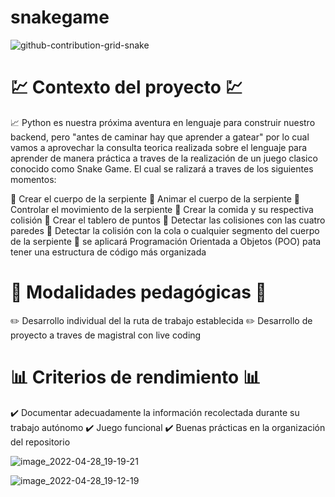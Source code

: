 # snakegame
![github-contribution-grid-snake](https://user-images.githubusercontent.com/90289472/165887120-4933fe3d-482d-434b-93e2-6aff695951f1.svg)

<h1> 💹 Contexto del proyecto 💹 </h1>
<p> 📈 Python es nuestra próxima aventura en lenguaje para construir nuestro backend, pero "antes de caminar hay que aprender a gatear" por lo cual vamos a aprovechar la consulta teorica realizada sobre el lenguaje para aprender de manera práctica a traves de la realización de un juego clasico conocido como Snake Game. El cual se ralizará a traves de los siguientes momentos: </p>

🐍 Crear el cuerpo de la serpiente
🐍 Animar el cuerpo de la serpiente
🐍 Controlar el movimiento de la serpiente
🐍 Crear la comida y su respectiva colisión
🐍 Crear el tablero de puntos
🐍 Detectar las colisiones con las cuatro paredes 
🐍 Detectar la colisión con la cola o cualquier segmento del cuerpo de la serpiente 
🐍 se aplicará Programación Orientada a Objetos (POO) pata tener una estructura de código más organizada

<h1> 📝 Modalidades pedagógicas 📝 </h1>

✏️ Desarrollo individual del la ruta de trabajo establecida
✏️ Desarrollo de proyecto a traves de magistral con live coding 

<h1> 📊 Criterios de rendimiento 📊</h1> 

✔️ Documentar adecuadamente la información recolectada durante su trabajo autónomo
✔️ Juego funcional 
✔️ Buenas prácticas en la organización del repositorio

![image_2022-04-28_19-19-21](https://user-images.githubusercontent.com/90289472/165887608-2e679368-262c-461a-b965-18f39f00784e.png)


![image_2022-04-28_19-12-19](https://user-images.githubusercontent.com/90289472/165887092-604aafad-5039-4a6b-baf0-6eb9337800fb.png)

